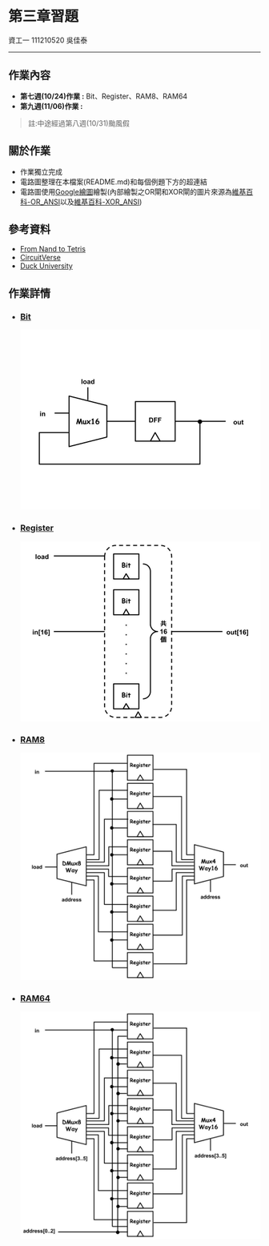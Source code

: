 # 第三章習題
資工一 111210520 吳佳泰

---

## 作業內容
* **第七週(10/24)作業 :** Bit、Register、RAM8、RAM64
* **第九週(11/06)作業 :** 
> 註:中途經過第八週(10/31)颱風假

## 關於作業
* 作業獨立完成
* 電路圖整理在本檔案(README.md)和每個例題下方的超連結
* 電路圖使用[Google繪圖](https://docs.google.com/drawings/d/16axyYoLa7msynRIwtvtNS606HYFQQHoPoyoQr2v-9Pc/edit?hl=zh-tw)繪製(內部繪製之OR閘和XOR閘的圖片來源為[維基百科-OR_ANSI](https://zh.wikipedia.org/zh-tw/%E6%88%96%E9%97%A8#/media/File:OR_ANSI.svg)以及[維基百科-XOR_ANSI](https://commons.wikimedia.org/wiki/File:XOR_ANSI.svg))

## 參考資料
* [From Nand to Tetris](https://www.nand2tetris.org/)
* [CircuitVerse](https://circuitverse.org/)
* [Duck University](https://people.duke.edu/~nts9/)

## 作業詳情
* ### [Bit](a/Bit.hdl)
    ![](a/Bit.jpg)

* ### [Register](a/Register.hdl)
    ![](a/Register.jpg)

* ### [RAM8](a/RAM8.hdl)
    ![](a/RAM8.jpg)

* ### [RAM64](a/RAM64.hdl)
    ![](a/RAM64.jpg)
